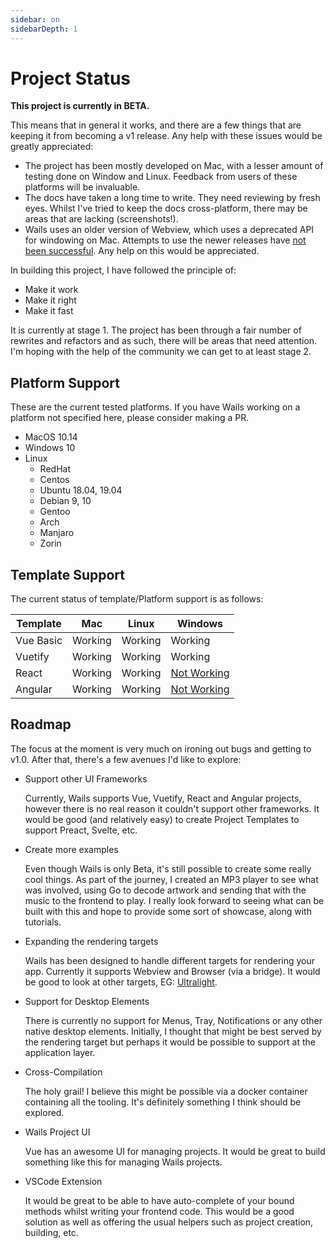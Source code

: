```yaml
---
sidebar: on
sidebarDepth: 1
---
```


# Project Status

**This project is currently in BETA.**

This means that in general it works, and there are a few things that are keeping it from becoming a v1 release. Any help with these issues would be greatly appreciated:

  - The project has been mostly developed on Mac, with a lesser amount of testing done on Window and Linux. Feedback from users of these platforms will be invaluable.
  - The docs have taken a long time to write. They need reviewing by fresh eyes. Whilst I've tried to keep the docs cross-platform, there may be areas that are lacking (screenshots!).
  - Wails uses an older version of Webview, which uses a deprecated API for windowing on Mac. Attempts to use the newer releases have [not been successful](https://github.com/zserge/webview/issues/236). Any help on this would be appreciated.

In building this project, I have followed the principle of:

 * Make it work
 * Make it right
 * Make it fast

It is currently at stage 1. The project has been through a fair number of rewrites and refactors and as such, there will be areas that need attention. I'm hoping with the help of the community we can get to at least stage 2.

## Platform Support

These are the current tested platforms. If you have Wails working on a platform not specified here, please consider making a PR.

* MacOS 10.14
* Windows 10
* Linux
  * RedHat
  * Centos
  * Ubuntu 18.04, 19.04
  * Debian 9, 10
  * Gentoo
  * Arch
  * Manjaro
  * Zorin

## Template Support

The current status of template/Platform support is as follows:

|  Template  |   Mac   |   Linux   |   Windows       |
| ---------- | ------- | --------- | --------------- |
| Vue Basic  | Working |  Working  |   Working       |
| Vuetify    | Working |  Working  |   Working       |
| React      | Working |  Working  |   [Not Working](https://github.com/wailsapp/wails/issues/145)   |
| Angular    | Working |  Working  |   [Not Working](https://github.com/wailsapp/wails/issues/146)   |


## Roadmap

The focus at the moment is very much on ironing out bugs and getting to v1.0. After that, there's a few avenues I'd like to explore:

  * Support other UI Frameworks

    Currently, Wails supports Vue, Vuetify, React and Angular projects, however there is no real reason it couldn't support other frameworks. It would be good (and relatively easy) to create Project Templates to support Preact, Svelte, etc.

  * Create more examples

    Even though Wails is only Beta, it's still possible to create some really cool things. As part of the journey, I created an MP3 player to see what was involved, using Go to decode artwork and sending that with the music to the frontend to play. I really look forward to seeing what can be built with this and hope to provide some sort of showcase, along with tutorials.

  * Expanding the rendering targets

    Wails has been designed to handle different targets for rendering your app. Currently it supports Webview and Browser (via a bridge). It would be good to look at other targets, EG: [Ultralight](https://ultralig.ht/).

  * Support for Desktop Elements

    There is currently no support for Menus, Tray, Notifications or any other native desktop elements. Initially, I thought that might be best served by the rendering target but perhaps it would be possible to support at the application layer.

  * Cross-Compilation

    The holy grail! I believe this might be possible via a docker container containing all the tooling. It's definitely something I think should be explored.

  * Wails Project UI

    Vue has an awesome UI for managing projects. It would be great to build something like this for managing Wails projects.

  * VSCode Extension

    It would be great to be able to have auto-complete of your bound methods whilst writing your frontend code. This would be a good solution as well as offering the usual helpers such as project creation, building, etc.
